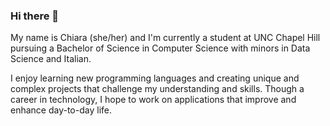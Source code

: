 ### Hi there 👋

My name is Chiara (she/her) and I'm currently a student at UNC Chapel Hill pursuing a Bachelor of Science in Computer Science with minors in Data Science and Italian. 

I enjoy learning new programming languages and creating unique and complex projects that challenge my understanding and skills. Though a career in technology, I hope to work on applications that improve and enhance day-to-day life. 


<!--
**csabato10/csabato10** is a ✨ _special_ ✨ repository because its `README.md` (this file) appears on your GitHub profile.

Here are some ideas to get you started:

- 🔭 I’m currently working on ...
- 🌱 I’m currently learning ...
- 👯 I’m looking to collaborate on ...
- 🤔 I’m looking for help with ...
- 💬 Ask me about ...
- 📫 How to reach me: ...
- 😄 Pronouns: ...
- ⚡ Fun fact: ...
-->

